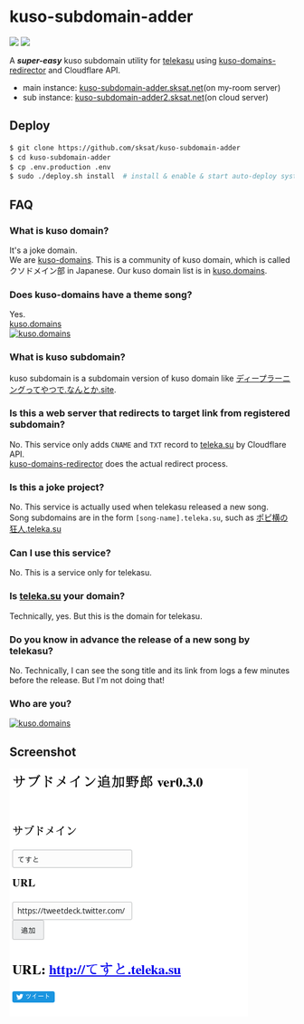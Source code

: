 # kuso-subdomain-adder

![](https://github.com/sksat/kuso-subdomain-adder/actions/workflows/build-image.yml/badge.svg?branch=master)
![](https://github.com/sksat/kuso-subdomain-adder/actions/workflows/ci.yml/badge.svg?branch=develop)

A ***super-easy*** kuso subdomain utility for [telekasu](https://teleka.su) using [kuso-domains-redirector](https://github.com/KOBA789/kuso-domains-redirector) and Cloudflare API.

- main instance: [kuso-subdomain-adder.sksat.net](https://kuso-subdomain-adder.sksat.net)(on my-room server)
- sub instance: [kuso-subdomain-adder2.sksat.net](https://kuso-subdomain-adder2.sksat.net)(on cloud server)

## Deploy

```sh
$ git clone https://github.com/sksat/kuso-subdomain-adder
$ cd kuso-subdomain-adder
$ cp .env.production .env
$ sudo ./deploy.sh install  # install & enable & start auto-deploy systemd service
```

## FAQ

### What is kuso domain?
It's a joke domain.  
We are [kuso-domains](https://github.com/kuso-domains/).
This is a community of kuso domain, which is called クソドメイン部 in Japanese.
Our kuso domain list is in [kuso.domains](https://kuso.domains).

### Does kuso-domains have a theme song?
Yes.  
[kuso.domains](https://www.youtube.com/watch?v=o5DNvdjnKPY)  
[![kuso.domains](http://img.youtube.com/vi/o5DNvdjnKPY/0.jpg)](https://www.youtube.com/watch?v=o5DNvdjnKPY)

### What is kuso subdomain?
kuso subdomain is a subdomain version of kuso domain like [ディープラーニングってやつで.なんとか.site](https://ディープラーニングってやつで.なんとか.site).

### Is this a web server that redirects to target link from registered subdomain?
No.
This service only adds `CNAME` and `TXT` record to [teleka.su](https://teleka.su) by Cloudflare API.  
[kuso-domains-redirector](https://redirect.kuso.domains) does the actual redirect process.

### Is this a joke project?
No.
This service is actually used when telekasu released a new song.  
Song subdomains are in the form `[song-name].teleka.su`, such as [ポピ横の狂人.teleka.su](https://ポピ横の狂人.teleka.su)

### Can I use this service?
No.
This is a service only for telekasu.

### Is [teleka.su](https://teleka.su) your domain?
Technically, yes.
But this is the domain for telekasu.

### Do you know in advance the release of a new song by telekasu?
No.
Technically, I can see the song title and its link from logs a few minutes before the release.
But I'm not doing that!

### Who are you?
[![kuso.domains](http://img.youtube.com/vi/o5DNvdjnKPY/2.jpg)](https://vrchat.com/home/user/usr_f8229b4f-794c-4a94-bf5d-d21f3fc0daf5)

## Screenshot

![screenshot](./docs/screenshot.png)
